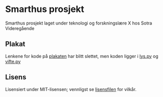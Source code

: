 # Smarthus prosjekt
Smarthus prosjekt laget under teknologi og forskningslære X hos Sotra Videregående

## Plakat
Lenkene for kode på [plakaten](plakat.pdf) har blitt slettet, men koden ligger i [lys.py](lys.py) og [vifte.py](vifte.py)

## Lisens
Lisensiert under MIT-lisensen; vennligst se [lisensfilen](./LICENSE.md) for vilkår.
